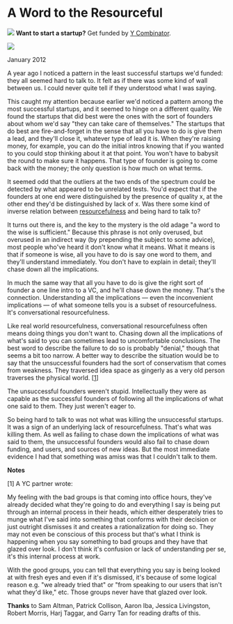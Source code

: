 # A Word to the Resourceful


![](http://www.virtumundo.com/images/spacer.gif)
**Want to start a startup?** Get funded by
[Y Combinator](http://ycombinator.com/apply.html).

  
![](http://www.virtumundo.com/images/spacer.gif)


January 2012  
  
A year ago I noticed a pattern in the least successful startups
we'd funded: they all seemed hard to talk to. It felt as if there
was some kind of wall between us. I could never quite tell if they
understood what I was saying.  
  
This caught my attention because earlier we'd noticed a pattern
among the most successful startups, and it seemed to hinge on a
different quality. We found the startups that did best were the
ones with the sort of founders about whom we'd say "they can take
care of themselves." The startups that do best are fire-and-forget
in the sense that all you have to do is give them a lead, and they'll
close it, whatever type of lead it is. When they're raising money,
for example, you can do the initial intros knowing that if you
wanted to you could stop thinking about it at that point. You won't
have to babysit the round to make sure it happens. That type of
founder is going to come back with the money; the only question is
how much on what terms.  
  
It seemed odd that the outliers at the two ends of the spectrum
could be detected by what appeared to be unrelated tests. You'd
expect that if the founders at one end were distinguished by the
presence of quality x, at the other end they'd be distinguished by
lack of x. Was there some kind of inverse relation between
[resourcefulness](relres.html) and being hard to talk to?  
  
It turns out there is, and the key to the mystery is the old adage
"a word to the wise is sufficient." Because this phrase is not
only overused, but overused in an indirect way (by prepending the
subject to some advice), most people who've heard it don't know
what it means. What it means is that if someone is wise, all you
have to do is say one word to them, and they'll understand immediately.
You don't have to explain in detail; they'll chase down all the
implications.  
  
In much the same way that all you have to do is give the right sort
of founder a one line intro to a VC, and he'll chase down the money.
That's the connection. Understanding all the implications — even the
inconvenient implications — of what someone tells you is a subset of
resourcefulness. It's conversational resourcefulness.  
  
Like real world resourcefulness, conversational resourcefulness
often means doing things you don't want to. Chasing down all the
implications of what's said to you can sometimes lead to uncomfortable
conclusions. The best word to describe the failure to do so is
probably "denial," though that seems a bit too narrow. A better
way to describe the situation would be to say that the unsuccessful
founders had the sort of conservatism that comes from weakness.
They traversed idea space as gingerly as a very old person
traverses the physical world.
[[1](#f1n)]  
  
The unsuccessful founders weren't stupid. Intellectually they
were as capable as
the successful founders of following all the implications of what
one said to them. They just weren't eager to.  
  
So being hard to talk to was not what was killing the
unsuccessful startups. It
was a sign of an underlying lack of resourcefulness. That's what
was killing them. As well as
failing to chase down the implications of what was said to them,
the unsuccessful founders would also fail to chase down funding,
and users, and sources of new ideas. But the most immediate evidence
I had that something was amiss was that I couldn't talk to them.  
  
  
  
  
  
**Notes**  
  
[1]
A YC partner wrote:  
  
My feeling with the bad groups is that coming into office hours,
they've already decided what they're going to do and everything I
say is being put through an internal process in their heads, which
either desperately tries to munge what I've said into something
that conforms with their decision or just outright dismisses it and
creates a rationalization for doing so. They may not even be conscious
of this process but that's what I think is happening when you say
something to bad groups and they have that glazed over look. I don't
think it's confusion or lack of understanding per se, it's this
internal process at work.  
  
With the good groups, you can tell that everything you say is being
looked at with fresh eyes and even if it's dismissed, it's because
of some logical reason e.g. "we already tried that" or "from speaking
to our users that isn't what they'd like," etc. Those groups never
have that glazed over look.  
  
  
  
**Thanks** to Sam Altman, Patrick Collison, Aaron Iba, Jessica Livingston,
Robert Morris, Harj Taggar, and Garry Tan for reading drafts of
this.  
  


